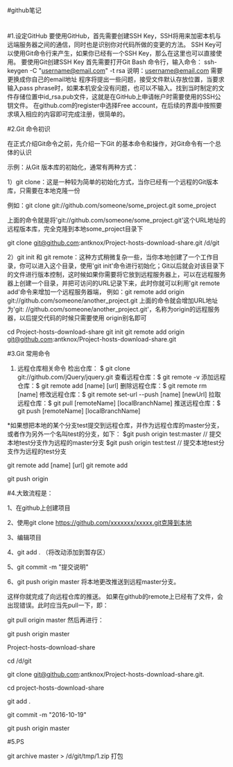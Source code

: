 #github笔记
#
#1.设定GitHub
要使用GitHub，首先需要创建SSH Key，SSH将用来加密本机与远端服务器之间的通信，同时也是识别你对代码所做的变更的方法。
SSH Key可以使用Git命令行来产生，如果你已经有一个SSH Key，那么在这里也可以直接使用。
要使用Git创建SSH Key 首先需要打开Git Bash 命令行，输入命令：
ssh-keygen  -C  "username@email.com"  -t  rsa
说明：username@email.com 需要更换成你自己的email地址
程序将提出一些问题，接受文件默认存放位置，当要求输入pass phrase时，如果本机安全没有问题，也可以不输入。找到当时制定的文件存储位置中id_rsa.pub文件，这就是在GitHub上申请帐户时需要使用的SSH公钥文件。
在github.com的register中选择Free account，在后续的界面中按照要求填入相应的内容即可完成注册，很简单的。

#2.Git 命令初识

在正式介绍Git命令之前，先介绍一下Git 的基本命令和操作，对Git命令有一个总体的认识

示例：从Git 版本库的初始化，通常有两种方式：

1）git clone：这是一种较为简单的初始化方式，当你已经有一个远程的Git版本库，只需要在本地克隆一份

例如：git  clone  git://github.com/someone/some_project.git   some_project 

上面的命令就是将'git://github.com/someone/some_project.git'这个URL地址的远程版本库，完全克隆到本地some_project目录下

git clone git@github.com:antknox/Project-hosts-download-share.git /d/git

2）git init 和 git remote：这种方式稍微复杂一些，当你本地创建了一个工作目录，你可以进入这个目录，使用'git init'命令进行初始化；Git以后就会对该目录下的文件进行版本控制，这时候如果你需要将它放到远程服务器上，可以在远程服务器上创建一个目录，并把可访问的URL记录下来，此时你就可以利用'git remote add'命令来增加一个远程服务器端，
例如：git  remote  add  origin  git://github.com/someone/another_project.git
上面的命令就会增加URL地址为'git: //github.com/someone/another_project.git'，名称为origin的远程服务器，以后提交代码的时候只需要使用 origin别名即可

cd Project-hosts-download-share
git init
git remote add origin git@github.com:antknox/Project-hosts-download-share.git

#3.Git 常用命令

1) 远程仓库相关命令
检出仓库：        $ git clone git://github.com/jQuery/jquery.git
查看远程仓库：$ git remote -v
添加远程仓库：$ git remote add [name] [url]
删除远程仓库：$ git remote rm [name]
修改远程仓库：$ git remote set-url --push [name] [newUrl]
拉取远程仓库：$ git pull [remoteName] [localBranchName]
推送远程仓库：$ git push [remoteName] [localBranchName]

*如果想把本地的某个分支test提交到远程仓库，并作为远程仓库的master分支，或者作为另外一个名叫test的分支，如下：
$git push origin test:master         // 提交本地test分支作为远程的master分支
$git push origin test:test              // 提交本地test分支作为远程的test分支

git remote add [name] [url]
git remote add 

git push origin



#4.大致流程是：

1、在github上创建项目

2、使用git clone https://github.com/xxxxxxx/xxxxx.git克隆到本地

3、编辑项目

4、git add . （将改动添加到暂存区）

5、git commit -m "提交说明"

6、git push origin master 将本地更改推送到远程master分支。

这样你就完成了向远程仓库的推送。
如果在github的remote上已经有了文件，会出现错误。此时应当先pull一下，即：

git pull origin master
然后再进行：

git push origin master

Project-hosts-download-share

cd /d/git

git clone git@github.com:antknox/Project-hosts-download-share.git.

cd project-hosts-download-share

git add .

git commit -m "2016-10-19"

git push origin master



#5.PS

 git archive master > /d/git/tmp/1.zip
打包



